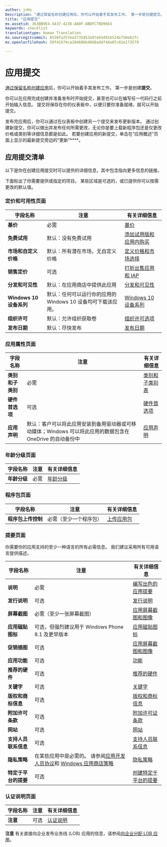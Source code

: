 ```yaml
---
author: jnHs
Description: "通过保留名称创建应用后，你可以开始着手其发布工作。 第一步是创建提交。"
title: "应用提交"
ms.assetid: 363BB9E4-4437-4238-A80F-ABDFC70D96E4
keywords: checklist
translationtype: Human Translation
ms.sourcegitcommit: 6530fa257ea3735453a97eb5d916524e750e62fc
ms.openlocfilehash: 59f41b74ca264606b4668addf44a07c82e173579

---
```


# 应用提交


[通过保留名称创建应用](create-your-app-by-reserving-a-name.md)后，你可以开始着手其发布工作。 第一步是创建**提交**。

你可以在应用完成创建并准备发布时开始提交，甚至也可以在编写任一代码行之前开始输入信息。 提交将保存在你的仪表板中，以便只要你准备就绪，就可以开始提交。

发布完应用后，你可以通过在仪表板中创建另一个提交来发布更新版本。 通过创建新提交，你可以做出并发布任何所需更改，无论你是要上载新程序包还是仅更改价格或类别等详细信息都是如此。 若要创建应用的新提交，单击在“应用概述”页面上显示的最新提交旁边的“更新”****。

## 应用提交清单


以下是你在创建应用提交时可以提供的详细信息，其中包含指向更多信息的链接。

下面标出了你需要提供或指定的项目。 某些区域是可选的，或已提供你可以按需更改的默认值。

### 定价和可用性页面
| 字段名称                    | 注意                                       | 有关详细信息                                                             |
|-------------------------------|---------------------------------------------|---------------------------------------------------------------------------|
| **基价**                | 必需                                    | [基价](set-app-pricing-and-availability.md#base-price)              |
| **免费试用**                | 默认：没有免费试用                      | [添加试用版和应用内购买](https://msdn.microsoft.com/library/windows/apps/jj193599)  |
| **市场和自定义价格** | 默认：所有潜在市场，无自定义价格 | [定义价格和市场选择](define-pricing-and-market-selection.md)              |
| **销售定价**              | 可选                                    | [打折出售应用和 IAP](put-apps-and-iaps-on-sale.md)                                       |
| **分发和可见性** | 默认：在应用商店中提供此应用 | [分发和可见性](set-app-pricing-and-availability.md#distribution-and-visibility) | 
| **Windows 10 设备系列**  | 默认：任何可以运行你的应用的 Windows 10 设备均可下载该应用。 | [Windows 10 设备系列](set-app-pricing-and-availability.md#windows-10-device-families) | 
| **组织许可**    | 默认：允许组织获取卷 | [组织许可选项](organizational-licensing.md)                        | 
| **发布日期**                | 默认：尽快发布      | [发布日期](set-app-pricing-and-availability.md#publish-date)          |



### 应用属性页面

| 字段名称                    | 注意                                       | 有关详细信息                                                             |
|-------------------------------|---------------------------------------------|---------------------------------------------------------------------------|
| **类别和子类别**  | 必需                                    | [类别和子类别表](category-and-subcategory-table.md)       |
| **硬件首选项**      | 可选                                    | [硬件首选项](enter-app-properties.md#hardware_preferences)      |
| **应用声明**          | 默认：客户可以将此应用安装到备用驱动器或可移动媒体；Windows 可以将此应用的数据包含在 OneDrive 的自动备份中 | [应用声明](app-declarations.md) |



### 年龄分级页面

| 字段名称                    | 注意                                       | 有关详细信息                          |
|-------------------------------|---------------------------------------------|----------------------------------------|
| **年龄分级**               | 必需                                    | [年龄分级](age-ratings.md)          |



### 程序包页面

| 字段名称                    | 注意                                       | 有关详细信息                          |
|-------------------------------|---------------------------------------------|----------------------------------------|
| **程序包上传控制**    | 必需（至少一个程序包）             | [上传应用包](upload-app-packages.md) | 



### 提要页面

你需要你的应用支持的至少一种语言的所有必需信息。 我们建议采用所有可用语言提供描述。

| 字段名称                    | 注意                                       | 有关详细信息                                                     |
|-------------------------------|---------------------------------------------|-------------------------------------------------------------------|
| **说明**               | 必需                                    | [编写出色的应用提要](write-a-great-app-description.md) | 
| **发行说明**             | 可选                                    | [发行说明](create-app-descriptions.md#release-notes)         |
| **屏幕截图**               | 必需（至少一张屏幕截图）          | [应用屏幕截图和图像](app-screenshots-and-images.md)       |
| **应用磁贴图标**             | 可选，但强烈建议用于 Windows Phone 8.1 及更早版本 | [应用磁贴图标](create-app-descriptions.md#app-tile-icon) | 
| **促销插图**       | 可选                                    | [应用屏幕截图和图像](app-screenshots-and-images.md)       | 
| **应用功能**              | 可选                                    | [功能](create-app-descriptions.md#app-features)               |
| **推荐的硬件**      | 可选                                    | [推荐的硬件](create-app-descriptions.md#recommended-hardware) | 
| **关键字**                  | 可选                                    | [关键字](create-app-descriptions.md#keywords)                   |
| **版权和商标信息** | 可选                                 | [版权和商标信息](create-app-descriptions.md#copyright-and-trademark-info) | 
| **附加许可条款**  | 可选                                    | [附加许可证条款](create-app-descriptions.md#additional-license-terms) | 
| **网站**                   | 可选                                    | [网站](create-app-descriptions.md#website)                     |
| **支持人员联系信息**      | 可选                                    | [支持人员联系信息](create-app-descriptions.md)                | 
| **隐私策略**            | 在某些应用中是必需的。 请参阅[应用开发人员协议](https://msdn.microsoft.com/library/windows/apps/hh694058)和 [Windows 应用商店策略](https://msdn.microsoft.com/library/windows/apps/dn764944.aspx#pol_10_5_1) | [隐私策略](create-app-descriptions.md#privacy-policy) | 
| **特定于平台的提要** | 可选                               | [创建特定于平台的提要](create-platform-specific-descriptions.md) |



### 认证说明页面

| 字段名称                    | 注意                                       | 有关详细信息                                                     |
|-------------------------------|---------------------------------------------|-------------------------------------------------------------------|
| **注意**                     | 可选                                    | [认证说明](notes-for-certification.md)             |

 
**注意** 有关直接向企业发布业务线 (LOB) 应用的信息，请参阅[向企业分配 LOB 应用](distribute-lob-apps-to-enterprises.md)。



<!--HONumber=Jun16_HO4-->


